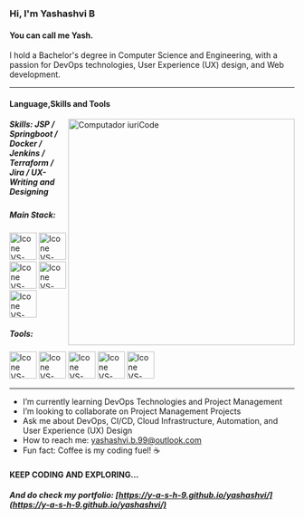 ### Hi, I'm Yashashvi B
#### You can call me Yash.


I hold a Bachelor's degree in Computer Science and Engineering, with a passion for DevOps technologies, User Experience (UX) design, and Web development.

---
<!-- ##### Skills: JS / HTML / CSS / JSP / Springboot / Docker / Jenkins / Terraform / UX-Writing and Designing / Jira -->

#### Language,Skills and Tools
<img src="https://raw.githubusercontent.com/MicaelliMedeiros/micaellimedeiros/master/image/computer-illustration.png" min-width="400px" max-width="400px" width="400px" align="right" alt="Computador iuriCode">


##### Skills: JSP / Springboot / Docker / Jenkins / Terraform / Jira / UX-Writing and Designing 

##### Main Stack:
  [<img height="48px" width="48px" alt="Icone VS-Code" src="https://skillicons.dev/icons?i=html"/>](https://developer.mozilla.org/en-US/docs/Web/HTML)
  [<img height="48px" width="48px" alt="Icone VS-Code" src="https://skillicons.dev/icons?i=css"/>](https://developer.mozilla.org/en-US/docs/Web/CSS)
  [<img height="48px" width="48px" alt="Icone VS-Code" src="https://skillicons.dev/icons?i=js"/>](https://developer.mozilla.org/en-US/docs/Web/JavaScript)
  [<img height="48px" width="48px" alt="Icone VS-Code" src="https://skillicons.dev/icons?i=nodejs"/>](https://nodejs.org/en)
  [<img height="48px" width="48px" alt="Icone VS-Code" src="https://skillicons.dev/icons?i=react"/>](https://react.dev/)


##### Tools:
  [<img height="48px" width="48px" alt="Icone VS-Code" src="https://skillicons.dev/icons?i=figma"/>](https://www.figma.com/)
  [<img height="48px" width="48px" alt="Icone VS-Code" src="https://skillicons.dev/icons?i=vscode"/>](https://code.visualstudio.com/)
  [<img height="48px" width="48px" alt="Icone VS-Code" src="https://skillicons.dev/icons?i=github"/>](https://github.com/)
  [<img height="48px" width="48px" alt="Icone VS-Code" src="https://skillicons.dev/icons?i=docker"/>](https://docker.com/)
  [<img height="48px" width="48px" alt="Icone VS-Code" src="https://skillicons.dev/icons?i=aws"/>](https://aws.com/)


---
- I’m currently learning DevOps Technologies and Project Management 
- I’m looking to collaborate on Project Management Projects 
- Ask me about DevOps, CI/CD, Cloud Infrastructure, Automation, and User Experience (UX) Design 
- How to reach me: yashashvi.b.99@outlook.com 
- Fun fact: Coffee is my coding fuel! ☕️ 


#### KEEP CODING AND EXPLORING...

#####  _And do check my portfolio: [https://y-a-s-h-9.github.io/yashashvi/](https://y-a-s-h-9.github.io/yashashvi/)_

